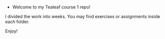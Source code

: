 * Welcome to my Tealeaf course 1 repo!

I divided the work into weeks.
You may find exercises or assignments inside each folder.

Enjoy!